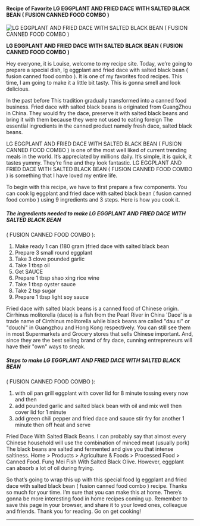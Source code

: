             

#### Recipe of Favorite LG EGGPLANT AND FRIED DACE WITH SALTED BLACK BEAN ( FUSION CANNED FOOD COMBO )

![LG EGGPLANT AND FRIED DACE WITH SALTED BLACK BEAN
( FUSION CANNED  FOOD COMBO )](https://img-global.cpcdn.com/recipes/4704105645735936/751x532cq70/lg-eggplant-and-fried-dace-with-salted-black-bean-fusion-canned-food-combo-recipe-main-photo.jpg)

**LG EGGPLANT AND FRIED DACE WITH SALTED BLACK BEAN ( FUSION CANNED FOOD COMBO )**

Hey everyone, it is Louise, welcome to my recipe site. Today, we’re going to prepare a special dish, lg eggplant and fried dace with salted black bean ( fusion canned food combo ). It is one of my favorites food recipes. This time, I am going to make it a little bit tasty. This is gonna smell and look delicious.

In the past before This tradition gradually transformed into a canned food business. Fried dace with salted black beans is originated from GuangZhou in China. They would fry the dace, preserve it with salted black beans and bring it with them because they were not used to eating foreign The essential ingredients in the canned product namely fresh dace, salted black beans.

LG EGGPLANT AND FRIED DACE WITH SALTED BLACK BEAN ( FUSION CANNED FOOD COMBO ) is one of the most well liked of current trending meals in the world. It’s appreciated by millions daily. It’s simple, it is quick, it tastes yummy. They’re fine and they look fantastic. LG EGGPLANT AND FRIED DACE WITH SALTED BLACK BEAN ( FUSION CANNED FOOD COMBO ) is something that I have loved my entire life.

To begin with this recipe, we have to first prepare a few components. You can cook lg eggplant and fried dace with salted black bean ( fusion canned food combo ) using 9 ingredients and 3 steps. Here is how you cook it.

##### The ingredients needed to make LG EGGPLANT AND FRIED DACE WITH SALTED BLACK BEAN

( FUSION CANNED FOOD COMBO ):

1.  Make ready 1 can (180 gram )fried dace with salted black bean
2.  Prepare 3 small round eggplant
3.  Take 3 clove pounded garlic
4.  Take 1 tbsp oil
5.  Get SAUCE
6.  Prepare 1 tbsp shao xing rice wine
7.  Take 1 tbsp oyster sauce
8.  Take 2 tsp sugar
9.  Prepare 1 tbsp light soy sauce

Fried dace with salted black beans is a canned food of Chinese origin. Cirrhinus molitorella (dace) is a fish from the Pearl River in China 'Dace' is a trade name of Cirrhinus molitorella while black beans are called "dau si" or "douchi" in Guangzhou and Hong Kong respectively. You can still see them in most Supermarkets and Grocery stores that sells Chinese important. And, since they are the best selling brand of fry dace, cunning entrepreneurs will have their "own" ways to sneak.

##### Steps to make LG EGGPLANT AND FRIED DACE WITH SALTED BLACK BEAN

( FUSION CANNED FOOD COMBO ):

1.  with oil pan grill eggplant with cover lid for 8 minute tossing every now and then
2.  add pounded garlic and salted black bean with oil and mix well then cover lid for 1 minute
3.  add green chili pepper and fried dace and sauce stir fry for another 1 minute then off heat and serve

Fried Dace With Salted Black Beans. I can probably say that almost every Chinese household will use the combination of minced meat (usually pork) The black beans are salted and fermented and give you that intense saltiness. Home > Products > Agriculture & Foods > Processed Food > Canned Food. Fung Mei Fish With Salted Black Olive. However, eggplant can absorb a lot of oil during frying.

So that’s going to wrap this up with this special food lg eggplant and fried dace with salted black bean ( fusion canned food combo ) recipe. Thanks so much for your time. I’m sure that you can make this at home. There’s gonna be more interesting food in home recipes coming up. Remember to save this page in your browser, and share it to your loved ones, colleague and friends. Thank you for reading. Go on get cooking!

* * *
